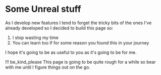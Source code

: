 # Some Unreal stuff

As I develop new features I tend to forget the tricky bits of the ones I've already developed so I decided to build this page so:

1. I stop wasting my time
1. You can learn too if for some reason you found this in your journey

I hope it's going to be as useful to you as it's going to be for me.

!!! be_kind_please
    This page is going to be quite rough for a while so bear with me until I figure things out on the go.
